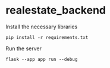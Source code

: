 # realestate_backend

Install the necessary libraries
```
pip install -r requirements.txt
```

Run the server
```
flask --app app run --debug
```


